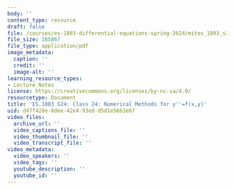 ```yaml
---
body: ''
content_type: resource
draft: false
file: /courses/es-1803-differential-equations-spring-2024/mites_1803_s24_day24-notes.pdf
file_size: 165867
file_type: application/pdf
image_metadata:
  caption: ''
  credit: ''
  image-alt: ''
learning_resource_types:
- Lecture Notes
license: https://creativecommons.org/licenses/by-nc-sa/4.0/
resourcetype: Document
title: 'ES.1803 S24: Class 24: Numerical Methods for y''=f(x,y)'
uid: d47f428e-8dee-42e4-93ed-d5d1e5663e67
video_files:
  archive_url: ''
  video_captions_file: ''
  video_thumbnail_file: ''
  video_transcript_file: ''
video_metadata:
  video_speakers: ''
  video_tags: ''
  youtube_description: ''
  youtube_id: ''
---
```

